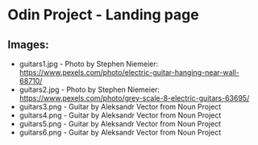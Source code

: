 # Odin Project - Landing page

## Images:

- guitars1.jpg - Photo by Stephen Niemeier: https://www.pexels.com/photo/electric-guitar-hanging-near-wall-68710/
- guitars2.jpg - Photo by Stephen Niemeier: https://www.pexels.com/photo/grey-scale-8-electric-guitars-63695/
- guitars3.png - Guitar by Aleksandr Vector from Noun Project
- guitars4.png - Guitar by Aleksandr Vector from Noun Project
- guitars5.png - Guitar by Aleksandr Vector from Noun Project
- guitars6.png - Guitar by Aleksandr Vector from Noun Project
